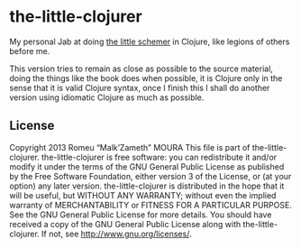 # the-little-clojurer

My personal Jab at doing [the little schemer][] in Clojure, like legions of
others before me.

This version tries to remain as close as possible to the source material,
doing the things like the book does when possible, it is Clojure only in the
sense that it is valid Clojure syntax, once I finish this I shall do another
version using idiomatic Clojure as much as possible.

## License

Copyright 2013 Romeu “Malk’Zameth” MOURA
This file is part of the-little-clojurer. the-little-clojurer is free
software: you can redistribute it and/or modify it under the terms of the
GNU General Public License as published by the Free Software Foundation,
either version 3 of the License, or (at your option) any later version.
the-little-clojurer is distributed in the hope that it will be useful, but
WITHOUT ANY WARRANTY; without even the implied warranty of MERCHANTABILITY
or FITNESS FOR A PARTICULAR PURPOSE. See the GNU General Public License for
more details. You should have received a copy of the GNU General Public
License along with the-little-clojurer. If not, see
<http://www.gnu.org/licenses/>.

[the little schemer]: http://www.ccs.neu.edu/home/matthias/BTLS/
